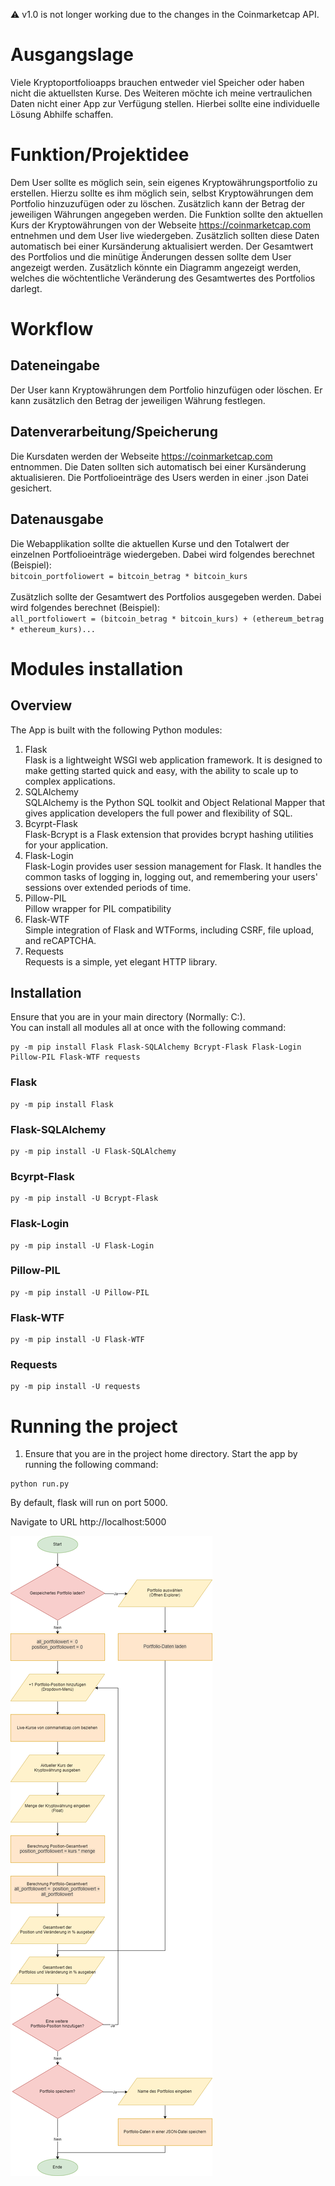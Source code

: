:warning: v1.0 is not longer working due to the changes in the Coinmarketcap API.

# Ausgangslage

Viele Kryptoportfolioapps brauchen entweder viel Speicher oder haben nicht die aktuellsten Kurse. Des Weiteren möchte ich meine vertraulichen Daten nicht einer App zur Verfügung stellen. Hierbei sollte eine individuelle Lösung Abhilfe schaffen.

# Funktion/Projektidee

Dem User sollte es möglich sein, sein eigenes Kryptowährungsportfolio zu erstellen. Hierzu sollte es ihm möglich sein, selbst Kryptowährungen dem Portfolio hinzuzufügen oder zu löschen. Zusätzlich kann der Betrag der jeweiligen Währungen angegeben werden. Die Funktion sollte den aktuellen Kurs der Kryptowährungen von der Webseite https://coinmarketcap.com entnehmen und dem User live wiedergeben. Zusätzlich sollten diese Daten automatisch bei einer Kursänderung aktualisiert werden. Der Gesamtwert des Portfolios und die minütige Änderungen dessen sollte dem User angezeigt werden. Zusätzlich könnte ein Diagramm angezeigt werden, welches die wöchtentliche Veränderung des Gesamtwertes des Portfolios darlegt.

# Workflow

## Dateneingabe

Der User kann Kryptowährungen dem Portfolio hinzufügen oder löschen. Er kann zusätzlich den Betrag der jeweiligen Währung festlegen.

## Datenverarbeitung/Speicherung

Die Kursdaten werden der Webseite https://coinmarketcap.com entnommen. Die Daten sollten sich automatisch bei einer Kursänderung aktualisieren. Die Portfolioeinträge des Users werden in einer .json Datei gesichert.

## Datenausgabe

Die Webapplikation sollte die aktuellen Kurse und den Totalwert der einzelnen Portfolioeinträge wiedergeben. Dabei wird folgendes berechnet (Beispiel):<br>`bitcoin_portfoliowert = bitcoin_betrag * bitcoin_kurs`<br><br>
Zusätzlich sollte der Gesamtwert des Portfolios ausgegeben werden. Dabei wird folgendes berechnet (Beispiel):<br>`all_portfoliowert = (bitcoin_betrag * bitcoin_kurs) + (ethereum_betrag * ethereum_kurs)...`

# Modules installation

## Overview

The App is built with the following Python modules:

1. Flask\
   Flask is a lightweight WSGI web application framework. It is designed to make getting started quick and easy, with the ability to scale up to complex applications.
2. SQLAlchemy\
   SQLAlchemy is the Python SQL toolkit and Object Relational Mapper that gives application developers the full power and flexibility of SQL.
3. Bcyrpt-Flask\
   Flask-Bcrypt is a Flask extension that provides bcrypt hashing utilities for your application.
4. Flask-Login\
   Flask-Login provides user session management for Flask. It handles the common tasks of logging in, logging out, and remembering your users' sessions over extended periods of time.
5. Pillow-PIL\
   Pillow wrapper for PIL compatibility
6. Flask-WTF\
   Simple integration of Flask and WTForms, including CSRF, file upload, and reCAPTCHA.
7. Requests\
   Requests is a simple, yet elegant HTTP library.

## Installation

Ensure that you are in your main directory (Normally: C:\).\
You can install all modules all at once with the following command:

```
py -m pip install Flask Flask-SQLAlchemy Bcrypt-Flask Flask-Login Pillow-PIL Flask-WTF requests

```

### Flask

```
py -m pip install Flask

```

### Flask-SQLAlchemy

```
py -m pip install -U Flask-SQLAlchemy
```

### Bcyrpt-Flask

```
py -m pip install -U Bcrypt-Flask
```

### Flask-Login

```
py -m pip install -U Flask-Login
```

### Pillow-PIL

```
py -m pip install -U Pillow-PIL
```

### Flask-WTF

```
py -m pip install -U Flask-WTF
```

### Requests

```
py -m pip install -U requests
```

# Running the project

1. Ensure that you are in the project home directory. Start the app by running the following command:

```
python run.py
```

By default, flask will run on port 5000.

Navigate to URL http://localhost:5000

![alt text](flowchart.png)
